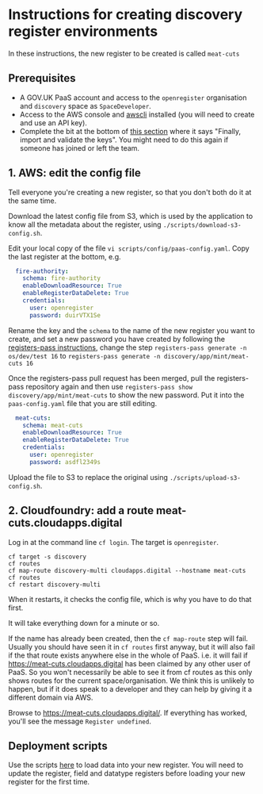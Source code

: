 # Instructions for creating discovery register environments

In these instructions, the new register to be created is called `meat-cuts`

## Prerequisites

- A GOV.UK PaaS account and access to the `openregister` organisation and `discovery` space as `SpaceDeveloper`.
- Access to the AWS console and [awscli](https://aws.amazon.com/cli/) installed (you will need to create and use an API key).
- Complete the bit at the bottom of [this section](https://github.com/openregister/credentials/#cloning-the-repo-and-setting-paths) where it says "Finally, import and validate the keys".  You might need to do this again if someone has joined or left the team.

## 1. AWS: edit the config file

Tell everyone you're creating a new register, so that you don't both do it at
the same time.

Download the latest config file from S3, which is used by the application to
know all the metadata about the register, using `./scripts/download-s3-config.sh`.

Edit your local copy of the file `vi scripts/config/paas-config.yaml`.  Copy the last register at the bottom, e.g.

```yaml
  fire-authority:
    schema: fire-authority
    enableDownloadResource: True
    enableRegisterDataDelete: True
    credentials:
      user: openregister
      password: duirVTX1Se
```

Rename the key and the `schema` to the name of the new register you want to create, and set
a new password you have created by following the [registers-pass
instructions](https://github.com/openregister/credentials/#updating-repo-adding-passwords-etc),
change the step `registers-pass generate -n os/dev/test 16` to `registers-pass
generate -n discovery/app/mint/meat-cuts 16`

Once the registers-pass pull request has been merged, pull the registers-pass
repository again and then use `registers-pass show discovery/app/mint/meat-cuts`
to show the new password.  Put it into the `paas-config.yaml` file that you are
still editing.

```yaml
  meat-cuts:
    schema: meat-cuts
    enableDownloadResource: True
    enableRegisterDataDelete: True
    credentials:
      user: openregister
      password: asdfl2349s
```

Upload the file to S3 to replace the original using `./scripts/upload-s3-config.sh`.

## 2. Cloudfoundry: add a route meat-cuts.cloudapps.digital

Log in at the command line `cf login`. The target is `openregister`.

```
cf target -s discovery
cf routes
cf map-route discovery-multi cloudapps.digital --hostname meat-cuts
cf routes
cf restart discovery-multi
```

When it restarts, it checks the config file, which is why you have to do that
first.

It will take everything down for a minute or so.

If the name has already been created, then the `cf map-route` step will fail.
Usually you should have seen it in `cf routes` first anyway, but it will also
fail if the that route exists anywhere else in the whole of PaaS. i.e. it will
fail if https://meat-cuts.cloudapps.digital has been claimed by any other user
of PaaS. So you won't necessarily be able to see it from cf routes as this only
shows routes for the current space/organisation.  We think this is unlikely to
happen, but if it does speak to a developer and they can help by giving it a
different domain via AWS.

Browse to https://meat-cuts.cloudapps.digital/.  If everything has worked,
you'll see the message `Register undefined`.

## Deployment scripts

Use the scripts [here](https://github.com/openregister/deployment/tree/master/scripts) to load data into your new register.
You will need to update the register, field and datatype registers before loading your new register for the first time.
